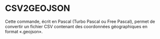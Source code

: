 # CSV2GEOJSON
Cette commande, écrit en Pascal (Turbo Pascal ou Free Pascal), permet de convertir un fichier CSV contenant des coordonnées géographiques en format «.geojson».
